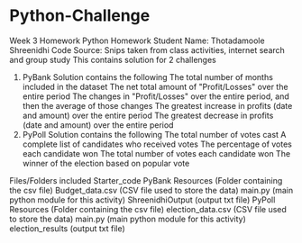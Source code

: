 # Python-Challenge
Week 3 Homework Python Homework
Student Name: Thotadamoole Shreenidhi 
Code Source: Snips taken from class activities, internet search and group study
This contains solution for 2 challenges
1. PyBank
   Solution contains the following
   The total number of months included in the dataset
   The net total amount of "Profit/Losses" over the entire period
   The changes in "Profit/Losses" over the entire period, and then the average of those changes
   The greatest increase in profits (date and amount) over the entire period
   The greatest decrease in profits (date and amount) over the entire period
2. PyPoll
   Solution contains the following
   The total number of votes cast
   A complete list of candidates who received votes
   The percentage of votes each candidate won
   The total number of votes each candidate won
   The winner of the election based on popular vote

Files/Folders included
   Starter_code 
       PyBank
          Resources (Folder containing the csv file)
             Budget_data.csv (CSV file used to store the data)
          main.py (main python module for this activity)
          ShreenidhiOutput (output txt file)
       PyPoll
          Resources (Folder containing the csv file)
             election_data.csv (CSV file used to store the data)
          main.py (main python module for this activity)
          election_results (output txt file)
